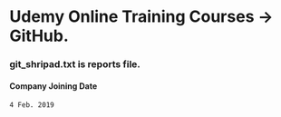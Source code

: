 # Udemy Online Training Courses -> GitHub.

### git_shripad.txt is reports file.

#### Company Joining Date 

```sh
4 Feb. 2019
```
